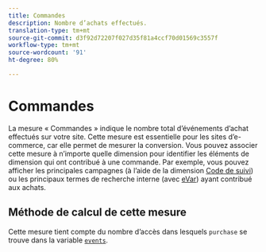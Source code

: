 ```yaml
---
title: Commandes
description: Nombre d’achats effectués.
translation-type: tm+mt
source-git-commit: d3f92d72207f027d35f81a4ccf70d01569c3557f
workflow-type: tm+mt
source-wordcount: '91'
ht-degree: 80%

---
```



# Commandes

La mesure « Commandes » indique le nombre total d’événements d’achat effectués sur votre site. Cette mesure est essentielle pour les sites d’e-commerce, car elle permet de mesurer la conversion. Vous pouvez associer cette mesure à n’importe quelle dimension pour identifier les éléments de dimension qui ont contribué à une commande. Par exemple, vous pouvez afficher les principales campagnes (à l’aide de la dimension [Code de suivi](../dimensions/tracking-code.md)) ou les principaux termes de recherche interne (avec [eVar](../dimensions/evar.md)) ayant contribué aux achats.

## Méthode de calcul de cette mesure

Cette mesure tient compte du nombre d’accès dans lesquels `purchase` se trouve dans la variable [`events`](/help/implement/vars/page-vars/events/events-overview.md).
